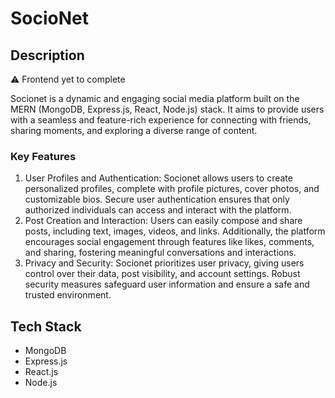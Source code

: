 # SocioNet

## Description

:warning: Frontend yet to complete

Socionet is a dynamic and engaging social media platform built on the MERN (MongoDB, Express.js, React, Node.js) stack. It aims to provide users with a seamless and feature-rich experience for connecting with friends, sharing moments, and exploring a diverse range of content.

### Key Features
1. User Profiles and Authentication: Socionet allows users to create personalized profiles, complete with profile pictures, cover photos, and customizable bios. Secure user authentication ensures that only authorized individuals can access and interact with the platform.
2. Post Creation and Interaction: Users can easily compose and share posts, including text, images, videos, and links. Additionally, the platform encourages social engagement through features like likes, comments, and sharing, fostering meaningful conversations and interactions.
3. Privacy and Security: Socionet prioritizes user privacy, giving users control over their data, post visibility, and account settings. Robust security measures safeguard user information and ensure a safe and trusted environment.

## Tech Stack
+ MongoDB
+ Express.js
+ React.js
+ Node.js